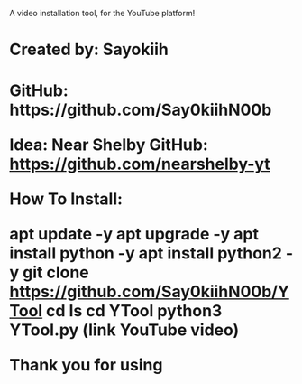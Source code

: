  A video installation tool, for the YouTube platform!

<h1>Created by: Sayokiih<h1/>
GitHub: https://github.com/Say0kiihN00b

Idea: Near Shelby 
GitHub: https://github.com/nearshelby-yt 

How To Install:

apt update -y 
apt upgrade -y
apt install python -y
apt install python2 -y
git clone https://github.com/Say0kiihN00b/YTool
cd
ls
cd YTool
python3 YTool.py
(link YouTube video)

Thank you for using
